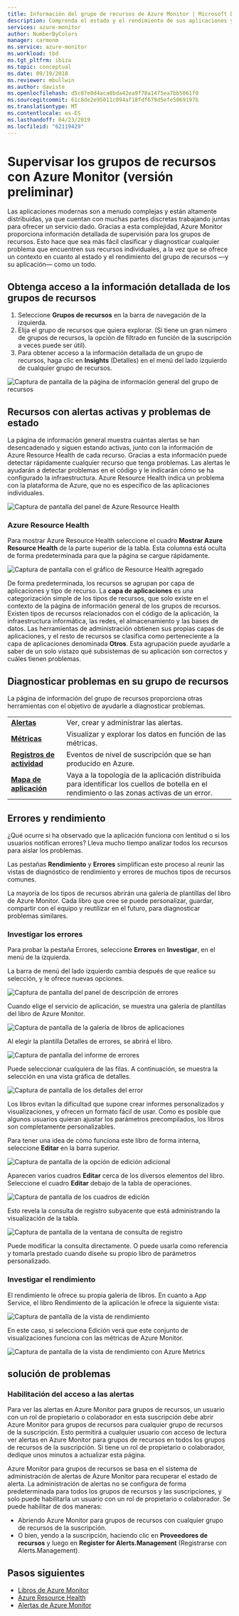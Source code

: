 ```yaml
---
title: Información del grupo de recursos de Azure Monitor | Microsoft Docs
description: Comprenda el estado y el rendimiento de sus aplicaciones y servicios distribuidos en el nivel Grupo de recursos con Azure Monitor
services: azure-monitor
author: NumberByColors
manager: carmonm
ms.service: azure-monitor
ms.workload: tbd
ms.tgt_pltfrm: ibiza
ms.topic: conceptual
ms.date: 09/19/2018
ms.reviewer: mbullwin
ms.author: daviste
ms.openlocfilehash: d5c07e0d4aca8bda42ea9f78a1475ea7bb5861f0
ms.sourcegitcommit: 61c8de2e95011c094af18fdf679d5efe5069197b
ms.translationtype: MT
ms.contentlocale: es-ES
ms.lasthandoff: 04/23/2019
ms.locfileid: "62119429"
---
```

# <a name="monitor-resource-groups-with-azure-monitor-preview"></a>Supervisar los grupos de recursos con Azure Monitor (versión preliminar)

Las aplicaciones modernas son a menudo complejas y están altamente distribuidas, ya que cuentan con muchas partes discretas trabajando juntas para ofrecer un servicio dado. Gracias a esta complejidad, Azure Monitor proporciona información detallada de supervisión para los grupos de recursos. Esto hace que sea más fácil clasificar y diagnosticar cualquier problema que encuentren sus recursos individuales, a la vez que se ofrece un contexto en cuanto al estado y el rendimiento del grupo de recursos &mdash;y su aplicación&mdash; como un todo.

## <a name="access-insights-for-resource-groups"></a>Obtenga acceso a la información detallada de los grupos de recursos

1. Seleccione **Grupos de recursos** en la barra de navegación de la izquierda.
2. Elija el grupo de recursos que quiera explorar. (Si tiene un gran número de grupos de recursos, la opción de filtrado en función de la suscripción a veces puede ser útil).
3. Para obtener acceso a la información detallada de un grupo de recursos, haga clic en **Insights** (Detalles) en el menú del lado izquierdo de cualquier grupo de recursos.

![Captura de pantalla de la página de información general del grupo de recursos](./media/resource-group-insights/0001-overview.png)

## <a name="resources-with-active-alerts-and-health-issues"></a>Recursos con alertas activas y problemas de estado

La página de información general muestra cuántas alertas se han desencadenado y siguen estando activas, junto con la información de Azure Resource Health de cada recurso. Gracias a esta información puede detectar rápidamente cualquier recurso que tenga problemas. Las alertas le ayudarán a detectar problemas en el código y le indicarán cómo se ha configurado la infraestructura. Azure Resource Health indica un problema con la plataforma de Azure, que no es específico de las aplicaciones individuales.

![Captura de pantalla del panel de Azure Resource Health](./media/resource-group-insights/0002-overview.png)

### <a name="azure-resource-health"></a>Azure Resource Health

Para mostrar Azure Resource Health seleccione el cuadro **Mostrar Azure Resource Health** de la parte superior de la tabla. Esta columna está oculta de forma predeterminada para que la página se cargue rápidamente.

![Captura de pantalla con el gráfico de Resource Health agregado](./media/resource-group-insights/0003-overview.png)

De forma predeterminada, los recursos se agrupan por capa de aplicaciones y tipo de recurso. La **capa de aplicaciones** es una categorización simple de los tipos de recursos, que solo existe en el contexto de la página de información general de los grupos de recursos. Existen tipos de recursos relacionados con el código de la aplicación, la infraestructura informática, las redes, el almacenamiento y las bases de datos. Las herramientas de administración obtienen sus propias capas de aplicaciones, y el resto de recursos se clasifica como perteneciente a la capa de aplicaciones denominada **Otros**. Esta agrupación puede ayudarle a saber de un solo vistazo qué subsistemas de su aplicación son correctos y cuáles tienen problemas.

## <a name="diagnose-issues-in-your-resource-group"></a>Diagnosticar problemas en su grupo de recursos

La página de información del grupo de recursos proporciona otras herramientas con el objetivo de ayudarle a diagnosticar problemas.

   |         |          |
   | ---------------- |:-----|
   | [**Alertas**](https://docs.microsoft.com/azure/monitoring-and-diagnostics/monitoring-overview-unified-alerts)      |  Ver, crear y administrar las alertas. |
   | [**Métricas**](https://docs.microsoft.com/azure/monitoring-and-diagnostics/monitoring-overview-metrics) | Visualizar y explorar los datos en función de las métricas.    |
   | [**Registros de actividad**](https://docs.microsoft.com/azure/monitoring-and-diagnostics/monitoring-overview-activity-logs) | Eventos de nivel de suscripción que se han producido en Azure.  |
   | [**Mapa de aplicación**](https://docs.microsoft.com/azure/application-insights/app-insights-app-map) | Vaya a la topología de la aplicación distribuida para identificar los cuellos de botella en el rendimiento o las zonas activas de un error. |

## <a name="failures-and-performance"></a>Errores y rendimiento

¿Qué ocurre si ha observado que la aplicación funciona con lentitud o si los usuarios notifican errores? Lleva mucho tiempo analizar todos los recursos para aislar los problemas.

Las pestañas **Rendimiento** y **Errores** simplifican este proceso al reunir las vistas de diagnóstico de rendimiento y errores de muchos tipos de recursos comunes.

La mayoría de los tipos de recursos abrirán una galería de plantillas del libro de Azure Monitor. Cada libro que cree se puede personalizar, guardar, compartir con el equipo y reutilizar en el futuro, para diagnosticar problemas similares.

### <a name="investigate-failures"></a>Investigar los errores

Para probar la pestaña Errores, seleccione **Errores** en **Investigar**, en el menú de la izquierda.

La barra de menú del lado izquierdo cambia después de que realice su selección, y le ofrece nuevas opciones.

![Captura de pantalla del panel de descripción de errores](./media/resource-group-insights/00004-failures.png)

Cuando elige el servicio de aplicación, se muestra una galería de plantillas del libro de Azure Monitor.

![Captura de pantalla de la galería de libros de aplicaciones](./media/resource-group-insights/0005-failure-insights-workbook.png)

Al elegir la plantilla Detalles de errores, se abrirá el libro.

![Captura de pantalla del informe de errores](./media/resource-group-insights/0006-failure-visual.png)

Puede seleccionar cualquiera de las filas. A continuación, se muestra la selección en una vista gráfica de detalles.

![Captura de pantalla de los detalles del error](./media/resource-group-insights/0007-failure-details.png)

Los libros evitan la dificultad que supone crear informes personalizados y visualizaciones, y ofrecen un formato fácil de usar. Como es posible que algunos usuarios quieran ajustar los parámetros precompilados, los libros son completamente personalizables.

Para tener una idea de cómo funciona este libro de forma interna, seleccione **Editar** en la barra superior.

![Captura de pantalla de la opción de edición adicional](./media/resource-group-insights/0008-failure-edit.png)

Aparecen varios cuadros **Editar** cerca de los diversos elementos del libro. Seleccione el cuadro **Editar** debajo de la tabla de operaciones.

![Captura de pantalla de los cuadros de edición](./media/resource-group-insights/0009-failure-edit-graph.png)

Esto revela la consulta de registro subyacente que está administrando la visualización de la tabla.

 ![Captura de pantalla de la ventana de consulta de registro](./media/resource-group-insights/0010-failure-edit-query.png)

Puede modificar la consulta directamente. O puede usarla como referencia y tomarla prestado cuando diseñe su propio libro de parámetros personalizado.

### <a name="investigate-performance"></a>Investigar el rendimiento

El rendimiento le ofrece su propia galería de libros. En cuanto a App Service, el libro Rendimiento de la aplicación le ofrece la siguiente vista:

 ![Captura de pantalla de la vista de rendimiento](./media/resource-group-insights/0011-performance.png)

En este caso, si selecciona Edición verá que este conjunto de visualizaciones funciona con las métricas de Azure Monitor.

 ![Captura de pantalla de la vista de rendimiento con Azure Metrics](./media/resource-group-insights/0012-performance-metrics.png)

## <a name="troubleshooting"></a>solución de problemas

### <a name="enabling-access-to-alerts"></a>Habilitación del acceso a las alertas

Para ver las alertas en Azure Monitor para grupos de recursos, un usuario con un rol de propietario o colaborador en esta suscripción debe abrir Azure Monitor para grupos de recursos para cualquier grupo de recursos de la suscripción. Esto permitirá a cualquier usuario con acceso de lectura ver alertas en Azure Monitor para grupos de recursos en todos los grupos de recursos de la suscripción. Si tiene un rol de propietario o colaborador, dedique unos minutos a actualizar esta página.

Azure Monitor para grupos de recursos se basa en el sistema de administración de alertas de Azure Monitor para recuperar el estado de alerta. La administración de alertas no se configura de forma predeterminada para todos los grupos de recursos y las suscripciones, y solo puede habilitarla un usuario con un rol de propietario o colaborador. Se puede habilitar de dos maneras:
* Abriendo Azure Monitor para grupos de recursos con cualquier grupo de recursos de la suscripción.
* O bien, yendo a la suscripción, haciendo clic en **Proveedores de recursos** y luego en **Register for Alerts.Management** (Registrarse con Alerts.Management).

## <a name="next-steps"></a>Pasos siguientes

- [Libros de Azure Monitor](https://docs.microsoft.com/azure/application-insights/app-insights-usage-workbooks)
- [Azure Resource Health](https://docs.microsoft.com/azure/service-health/resource-health-overview)
- [Alertas de Azure Monitor](https://docs.microsoft.com/azure/monitoring-and-diagnostics/monitoring-overview-unified-alerts)
